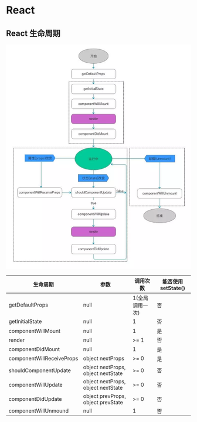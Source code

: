 # React

## React 生命周期

![React生命周期图](React生命周期图.webp)

| 生命周期                  | 参数                               | 调用次数        | 能否使用setState() |
|---------------------------|------------------------------------|-----------------|--------------------|
| getDefaultProps           | null                               | 1(全局调用一次) | 否                 |
| getInitialState           | null                               | 1               | 否                 |
| componentWillMount        | null                               | 1               | 是                 |
| render                    | null                               | >= 1            | 否                 |
| componentDidMount         | null                               | 1               | 是                 |
| componentWillReceiveProps | object nextProps                   | >= 0            | 是                 |
| shouldComponentUpdate     | object nextProps, object nextState | >= 0            | 否                 |
| componentWillUpdate       | object nextProps, object nextState | >= 0            | 否                 |
| componentDidUpdate        | object prevProps, object prevState | >= 0            | 否                 |
| componentWillUnmound      | null                               | 1               | 否                 |
